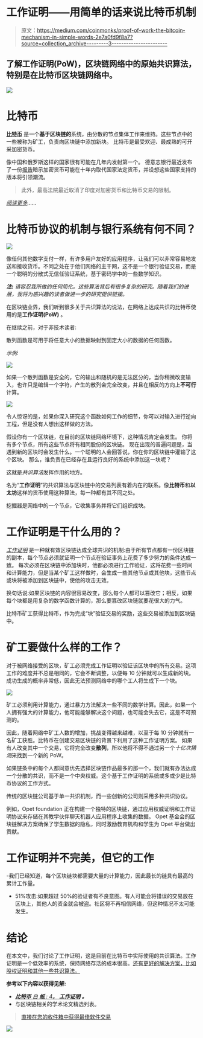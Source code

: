# 工作证明——用简单的话来说比特币机制

> 原文：<https://medium.com/coinmonks/proof-of-work-the-bitcoin-mechanism-in-simple-words-2e7a0fd9f8a7?source=collection_archive---------3----------------------->

## 了解工作证明(PoW)，区块链网络中的原始共识算法，特别是在比特币区块链网络中。

![](img/cbf27b3b73c92e8c88e417a8e263118e.png)

# 比特币

[**比特币**](https://blog.coincodecap.com/a-candid-explanation-of-bitcoin/) 是一个**基于区块链的**系统，由分散的节点集体工作来维持。这些节点中的一些被称为矿工，负责向区块链中添加新块。
比特币是最受欢迎、最成熟的可开采加密货币。

像中国和俄罗斯这样的国家很有可能在几年内发射第一个。
德意志银行最近发布了一份[报告](https://www.dbresearch.com/PROD/RPS_EN-PROD/PROD0000000000503196/Imagine_2030.pdf)暗示加密货币可能在十年内取代国家法定货币，并设想这些国家支持的版本将引领潮流。

> 此外，最高法院最近取消了印度对加密货币和比特币交易的限制。

[*阅读更多*](https://economictimes.indiatimes.com/markets/stocks/news/sc-allows-trade-in-cryptocurrency-quashes-rbi-curb-on-use/articleshow/74470078.cms?utm_source=contentofinterest&utm_medium=text&utm_campaign=cppst)*……*

# 比特币协议的机制与银行系统有何不同？

![](img/e6e752cf13113965f3a181e147a024c4.png)

像任何其他数字支付一样，有许多用户友好的应用程序，让我们可以非常容易地发送和接收货币。不同之处在于他们网络的主干网，这不是一个银行验证交易，而是一个聪明的分散式无信任验证系统，基于密码学中的一些数学知识。

***注:*** *请容忍我所做的任何简化。这些算法背后有很多复杂的研究。随着我们的进展，我将为感兴趣的读者做进一步的研究提供链接。*

在区块链业界，我们听到很多关于共识算法的说法，在网络上达成共识的比特币使用的是**工作证明(PoW)** 。

在继续之前，对于非技术读者:

散列函数是可用于将任意大小的数据映射到固定大小的数据的任何函数。

*示例*:

![](img/7b1e107933c935c52ba4795f85bfcca8.png)

如果一个散列函数是安全的，它的输出和随机的是无法区分的，当你稍微改变输入，也许只是编辑一个字符，产生的散列会完全改变，并且在相反的方向上**不可行**计算。

![](img/dcf1481ad321a1529005dcb6136e52f8.png)

令人惊讶的是，如果你深入研究这个函数如何工作的细节，你可以对输入进行逆向工程，但是没有人想出这样做的方法。

假设你有一个区块链，在目前的区块链网络环境下，这种情况肯定会发生。
你将有多个节点，所有这些节点将有相同股份的区块链。
现在出现的普遍问题是，当遇到新的区块时会发生什么。一个聪明的人会回答说，你在你的区块链中灌输了这个区块。
那么，谁负责在已经存在且运行良好的系统中添加这一块呢？

这就是*共识算法*发挥作用的地方。

名为“**工作证明**”的共识算法与区块链中的交易列表有着内在的联系。像**比特币**和**以太坊**这样的货币使用这种算法，每一种都有其不同之处。

挖掘器是网络中的一个节点，它收集事务并将它们组织成块。

# 工作证明是干什么用的？

[*工作证明*](https://en.wikipedia.org/wiki/Proof_of_work#Bitcoin-type_proof_of_work) 是一种就有效区块链达成全球共识的机制:由于所有节点都有一份区块链的副本，每个节点必须就证明一个节点在验证事务上花费了多少努力的条件达成一致。
每次必须在区块链中添加块时，他都必须进行工作验证，这将花费一些时间和计算能力，但是当某个矿工这样做时，会生成一些其他节点或其他块，这些节点或块将被添加到区块链中，使他的攻击无效。

换句话说:如果区块链的内容很容易改变，那么每个人都可以篡改它；相反，如果每个块都是用复杂的数学函数计算的，那么要篡改区块链就要花很大的力气。

比特币矿工获得比特币，作为完成“块”验证交易的奖励，这些交易被添加到区块链中。

# 矿工要做什么样的工作？

对于被网络接受的区块，矿工必须完成工作证明以验证该区块中的所有交易。这项工作的难度并不总是相同的，它会不断调整，以便每 10 分钟就可以生成新的块。成功生成的概率非常低，因此无法预测网络中的哪个工人将生成下一个块。

![](img/8b74fe5710935e177597142f9d612415.png)

矿工必须利用计算能力，通过暴力方法解决一些不同的数学计算。因此，如果一个人拥有强大的计算能力，他可能能够解决这个问题，也可能会失去它，这是不可预测的。

因此，随着网络中矿工人数的增加，挑战变得越来越难，以至于每 10 分钟就有一名矿工获胜。比特币在创建交易区块链的背景下利用了这种工作证明方案。
如果有人改变其中一个交易，它将完全改变**散列**，所以他将不得不通过另一个*十亿次猜测*来找到一个新的 PoW。

如果链条中的每个人都同意优先选择区块链作品最多的那一个，我们就有办法达成一个分散的共识，而不是一个中央权威。这个基于工作证明的系统或多或少是比特币协议的工作方式。

传统的区块链公司基于单一共识机制，而一些创新的公司则采用多种共识协议。

例如，Opet foundation 正在构建一个独特的区块链，通过应用权威证明和工作证明协议来存储在其教学伙伴聊天机器人应用程序上收集的数据。
Opet 基金会的区块链解决方案确保了学生数据的隐私，同时激励教育机构和学生为 Opet 平台做出贡献。

# 工作证明并不完美，但它的工作

-我们已经知道，每个区块链块都需要大量的计算能力，因此最长的链具有最高的累计工作量。
- 51%攻击:如果超过 50%的验证者有不良意图。有人可能会将错误的交易放在区块上，其他人的资金就会被盗。社区将不再相信网络，但这种情况不太可能发生。

# 结论

在本文中，我们讨论了工作证明，这是目前在比特币中实际使用的共识算法。工作证明是一个低效率的系统，保持网络存活的成本很高。[还有更好的解决方案，比如股权证明和其他一些共识算法。](https://ieeexplore.ieee.org/abstract/document/8400278/)

**参考以下内容以获得见解:**

*   [***比特币*** *白* ***纸*** *: 4。* ***工作证明***](https://hackernoon.com/bitcoin-white-paper-4-proof-of-work-k029k2b6i) ***。***
*   与区块链相关的学术论文精选列表。

> [直接在您的收件箱中获得最佳软件交易](https://coincodecap.com/?utm_source=coinmonks)

[![](img/7c0b3dfdcbfea594cc0ae7d4f9bf6fcb.png)](https://coincodecap.com/?utm_source=coinmonks)